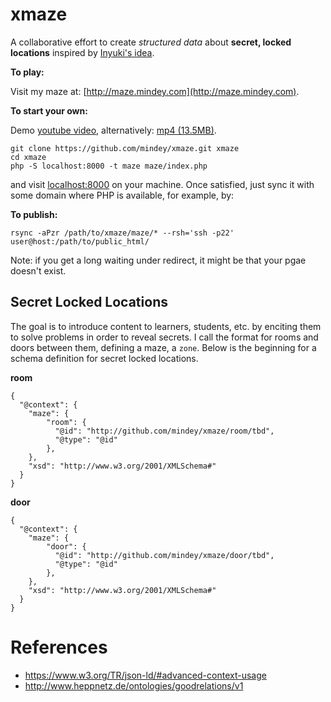 # xmaze
A collaborative effort to create *structured data* about **secret, locked locations** inspired by [Inyuki's idea](http://www.halfbakery.com/idea/3D_20Study_20Maze).

**To play:**

Visit my maze at: [http://maze.mindey.com](http://maze.mindey.com).

**To start your own:**

Demo [youtube video](https://youtu.be/U2sRVHSqhGY), alternatively: [mp4 (13.5MB)](http://maze.mindey.com/room/main/video.mp4).

```
git clone https://github.com/mindey/xmaze.git xmaze
cd xmaze
php -S localhost:8000 -t maze maze/index.php
```
and visit [localhost:8000](http://localhost:8000) on your machine. Once satisfied, just sync it with some domain where PHP is available, for example, by:

**To publish:**
```
rsync -aPzr /path/to/xmaze/maze/* --rsh='ssh -p22' user@host:/path/to/public_html/
```

Note: if you get a long waiting under redirect, it might be that your pgae doesn't exist.

## Secret Locked Locations

The goal is to introduce content to learners, students, etc. by enciting them to solve problems in order to reveal secrets. I call the format for rooms and doors between them, defining a maze, a ``zone``. Below is the beginning for a schema definition for secret locked locations.

**room**
```{json}
{
  "@context": {
    "maze": {
        "room": {
          "@id": "http://github.com/mindey/xmaze/room/tbd",
          "@type": "@id"
        },
    },
    "xsd": "http://www.w3.org/2001/XMLSchema#"
  }
}

```
**door**
```{json}
{
  "@context": {
    "maze": {
        "door": {
          "@id": "http://github.com/mindey/xmaze/door/tbd",
          "@type": "@id"
        },
    },
    "xsd": "http://www.w3.org/2001/XMLSchema#"
  }
}
```


# References
- https://www.w3.org/TR/json-ld/#advanced-context-usage
- http://www.heppnetz.de/ontologies/goodrelations/v1
